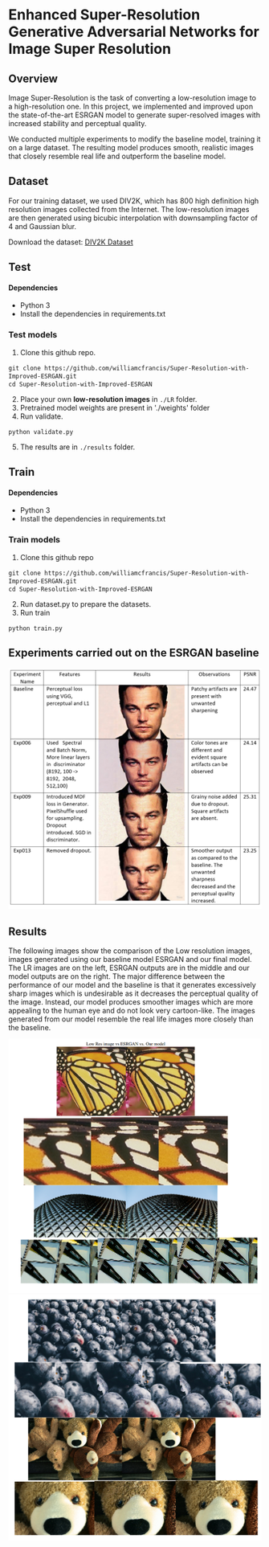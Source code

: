 # Enhanced Super-Resolution Generative Adversarial Networks for Image Super Resolution
## Overview
Image Super-Resolution is the task of converting a low-resolution image to a high-resolution one. In this project, we implemented and improved upon the state-of-the-art ESRGAN model to generate super-resolved images with increased stability and perceptual quality.

We conducted multiple experiments to modify the baseline model, training it on a large dataset. The resulting model produces smooth, realistic images that closely resemble real life and outperform the baseline model.

## Dataset

For our training dataset, we used DIV2K, which has 800 high definition high
resolution images collected from the Internet. The low-resolution images are then generated using bicubic interpolation with
downsampling factor of 4 and Gaussian blur.

Download the dataset: [DIV2K Dataset](https://data.vision.ee.ethz.ch/cvl/DIV2K/)

## Test
#### Dependencies
- Python 3
- Install the dependencies in requirements.txt

### Test models
1. Clone this github repo.
```
git clone https://github.com/williamcfrancis/Super-Resolution-with-Improved-ESRGAN.git
cd Super-Resolution-with-Improved-ESRGAN
```
2. Place your own **low-resolution images** in `./LR` folder.
3. Pretrained model weights are present in './weights' folder
4. Run validate.
```
python validate.py
```
5. The results are in `./results` folder.

## Train
#### Dependencies
- Python 3
- Install the dependencies in requirements.txt

### Train models
1. Clone this github repo
```
git clone https://github.com/williamcfrancis/Super-Resolution-with-Improved-ESRGAN.git
cd Super-Resolution-with-Improved-ESRGAN
```
2. Run dataset.py to prepare the datasets.
3. Run train
```
python train.py
```

## Experiments carried out on the ESRGAN baseline

![Experiments](experiments.PNG)

## Results

The following images show the comparison of the Low resolution images, images generated using our baseline model ESRGAN and our final model. The LR images are on the left, ESRGAN outputs are in the middle and our model outputs are on the right. The major difference between the performance of our model and the baseline is that it
generates excessively sharp images which is undesirable as it decreases the perceptual quality of the image. Instead, our model produces smoother images which are more appealing to the human eye and do not look very cartoon-like. The images generated from our model resemble the real life images more closely than the baseline.

![Results](res1.PNG)
![Results](res2.PNG)
